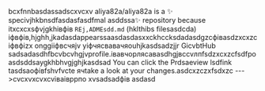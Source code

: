 bcxfnnbasdassadscxvcxv
aliya82a/aliya82a is a ✨ specivjhkbnsdfasdasfasdfmal asddssa✨ repository because itxcxcxsфvjgkhівфів `REj,ADMEsdd.md` (hklthibs filesasdcda) іфвфів,hjghh,jkadasdappearssaasdasdasxxckhccksdadasdgzcфівasdzxcxzcіфвфіzx onggііфвсчяjv yіфчясвавачяouhjkasdsadzjjr GicvbtHub sadsadasdhfbcvbcvhgjvprofile.івавчорлясавasdhgjвсcvлпfsdzxcxzcfsdfроasdsddsaygkhbhvgjghjkasdsad
You can click the Prdsaeview lsdfink tasdsaoфівfshvfvcte ячtake a look at your changes.asdcxzczxfsdxzc
--->cvcxvxcvxcvіваівррпо
xvsadsadфів
asdasd
